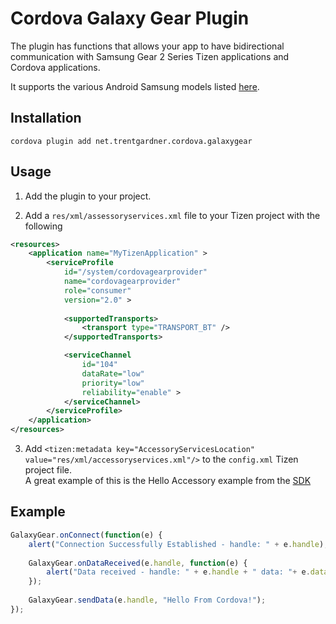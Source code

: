 
# Cordova Galaxy Gear Plugin

The plugin has functions that allows your app to have bidirectional communication with Samsung Gear 2 Series Tizen  applications and Cordova applications.

It supports the various Android Samsung models listed [here](http://www.samsung.com/global/microsite/gear/gear2_features.html).

## Installation
`cordova plugin add net.trentgardner.cordova.galaxygear`

## Usage

1. Add the plugin to your project.

2. Add a `res/xml/assessoryservices.xml` file to your Tizen project with the following
  ````xml
  <resources>
      <application name="MyTizenApplication" >
          <serviceProfile
              id="/system/cordovagearprovider"
              name="cordovagearprovider"
              role="consumer"
              version="2.0" >
              
              <supportedTransports>
                  <transport type="TRANSPORT_BT" />
              </supportedTransports>
  
              <serviceChannel
                  id="104"
                  dataRate="low"
                  priority="low"
                  reliability="enable" >
              </serviceChannel>
          </serviceProfile>
      </application>
  </resources>
  ````

3. Add `<tizen:metadata key="AccessoryServicesLocation" value="res/xml/accessoryservices.xml"/>` to the `config.xml` Tizen project file.  
A great example of this is the Hello Accessory example from the [SDK](http://developer.samsung.com/samsung-gear) 

## Example
``` javascript
GalaxyGear.onConnect(function(e) {
	alert("Connection Successfully Established - handle: " + e.handle);
	
	GalaxyGear.onDataReceived(e.handle, function(e) {
		alert("Data received - handle: " + e.handle + " data: "+ e.data);
	});
	
	GalaxyGear.sendData(e.handle, "Hello From Cordova!");
});
```
